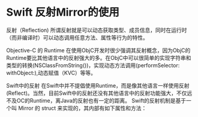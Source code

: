 # Swift 反射Mirror的使用

反射（Reflection)
所谓反射就是可以动态获取类型、成员信息，同时在运行时（而非编译时）可以动态调用任意方法、属性等行为的特性。


Objective-C 的 Runtime
在使用ObjC开发时很少强调其反射概念，因为ObjC的Runtime要比其他语言中的反射强大的多。在ObjC中可以很简单的实现字符串和类型的转换(NSClassFromString())，实现动态方法调用(performSelector: withObject:),动态赋值（KVC）等等。

Swift中的反射
在Swift中并不提倡使用Runtime，而是像其他语言一样使用反射(Reflect)。当然，目前Swift中的反射还没有其他语言中的反射功能强大，不仅远不及OC的Runtime，离Java的反射也有一定的距离。
Swift的反射机制是基于一个叫 Mirror 的 struct 来实现的，其内部有如下属性和方法：

